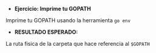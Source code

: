 * **Ejercicio: Imprime tu GOPATH**

Imprime tu GOPATH usando la herramienta `go env`

* **RESULTADO ESPERADO:**

La ruta fisica de la carpeta que hace referencia al `$GOPATH`
